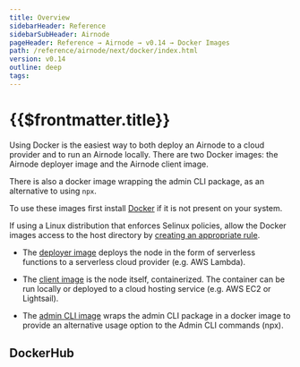 ```yaml
---
title: Overview
sidebarHeader: Reference
sidebarSubHeader: Airnode
pageHeader: Reference → Airnode → v0.14 → Docker Images
path: /reference/airnode/next/docker/index.html
version: v0.14
outline: deep
tags:
---
```


<VersionWarning/>

<PageHeader/>

<SearchHighlight/>

<FlexStartTag/>

# {{$frontmatter.title}}

Using Docker is the easiest way to both deploy an Airnode to a cloud provider
and to run an Airnode locally. There are two Docker images: the Airnode deployer
image and the Airnode client image.

There is also a docker image wrapping the admin CLI package, as an alternative
to using `npx`.

To use these images first install [Docker](https://docs.docker.com/get-docker/)
if it is not present on your system.

If using a Linux distribution that enforces Selinux policies, allow the Docker
images access to the host directory by
[creating an appropriate rule](https://stackoverflow.com/questions/24288616/permission-denied-on-accessing-host-directory-in-docker).

- The [deployer image](/reference/airnode/latest/docker/deployer-image.md)
  deploys the node in the form of serverless functions to a serverless cloud
  provider (e.g. AWS Lambda).

- The [client image](/reference/airnode/latest/docker/client-image.md) is the
  node itself, containerized. The container can be run locally or deployed to a
  cloud hosting service (e.g. AWS EC2 or Lightsail).

- The [admin CLI image](/reference/airnode/latest/docker/admin-cli-image.md)
  wraps the admin CLI package in a docker image to provide an alternative usage
  option to the Admin CLI commands (npx).

## DockerHub

<DockerHubImages/>

<FlexEndTag/>
